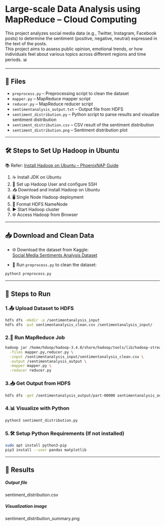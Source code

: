 # Large-scale Data Analysis using MapReduce – Cloud Computing

This project analyzes social media data (e.g., Twitter, Instagram, Facebook posts) to determine the sentiment (positive, negative, neutral) expressed in the text of the posts.  
This project aims to assess public opinion, emotional trends, or how individuals feel about various topics across different regions and time periods. 📊

---

## 📂 Files

- `preprocess.py` – Preprocessing script to clean the dataset  
- `mapper.py` – MapReduce mapper script  
- `reducer.py` – MapReduce reducer script  
- `sentimentanalysis_output.txt` – Output file from HDFS  
- `sentiment_distribution.py` –  Python script to parse results and visualize sentiment distribution  
- `sentiment_distribution.csv` – CSV result of the sentiment distribution  
- `sentiment_distribution.png` – Sentiment distribution plot  

---

## 🛠️ Steps to Set Up Hadoop in Ubuntu

📚 Refer: [Install Hadoop on Ubuntu – PhoenixNAP Guide](https://phoenixnap.com/kb/install-hadoop-ubuntu)

1. ☕ Install JDK on Ubuntu  
2. 🔑 Set up Hadoop User and configure SSH  
3. 📥 Download and install Hadoop on Ubuntu  
4. 🖥️ Single Node Hadoop deployment  
5. 💾 Format HDFS NameNode  
6. ▶️ Start Hadoop cluster  
7. 🌐 Access Hadoop from Browser  

---

## 📥 Download and Clean Data

- 🌐 Download the dataset from Kaggle:  
  [Social Media Sentiments Analysis Dataset](https://www.kaggle.com/datasets/kashishparmar02/social-media-sentiments-analysis-dataset?resource=download)

- 🧹 Run `preprocess.py` to clean the dataset:
```bash
python3 preprocess.py 
```
---
## 🚀 Steps to Run

### 1.📤 Upload Dataset to HDFS
```bash
hdfs dfs -mkdir -p /sentimentanalysis_input
hdfs dfs -put sentimentanalysis_clean.csv /sentimentanalysis_input/
```
### 2.🏃 Run MapReduce Job

```bash
hadoop jar /home/hdoop/hadoop-3.4.0/share/hadoop/tools/lib/hadoop-streaming-3.4.0.jar \
  -files mapper.py,reducer.py \
  -input /sentimentanalysis_input/sentimentanalysis_clean.csv \
  -output /sentimentanalysis_output \
  -mapper mapper.py \
  -reducer reducer.py
```

### 3.📥 Get Output from HDFS

```bash
hdfs dfs -get /sentimentanalysis_output/part-00000 sentimentanalysis_output.txt
```
### 4.📊 Visualize with Python

```bash
python3 sentiment_distribution.py
```
### 5.🛠️ Setup Python Requirements (If not installed)

```bash
sudo apt install python3-pip
pip3 install --user pandas matplotlib
```
---

## 🎉 Results

##### Output file
sentiment_distribution.csv

##### Visualization image
sentiment_distribution_summary.png


